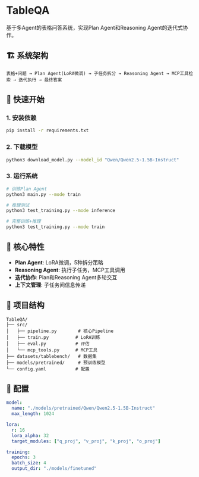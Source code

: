 # TableQA

基于多Agent的表格问答系统，实现Plan Agent和Reasoning Agent的迭代式协作。

## 🏗️ 系统架构

```
表格+问题 → Plan Agent(LoRA微调) → 子任务拆分 → Reasoning Agent → MCP工具检索 → 迭代执行 → 最终答案
```

## 🚀 快速开始

### 1. 安装依赖
```bash
pip install -r requirements.txt
```

### 2. 下载模型
```bash
python3 download_model.py --model_id "Qwen/Qwen2.5-1.5B-Instruct"
```

### 3. 运行系统
```bash
# 训练Plan Agent
python3 main.py --mode train

# 推理测试
python3 test_training.py --mode inference

# 完整训练+推理
python3 test_training.py --mode train
```

## 🎯 核心特性

- **Plan Agent**: LoRA微调，5种拆分策略
- **Reasoning Agent**: 执行子任务，MCP工具调用
- **迭代协作**: Plan和Reasoning Agent多轮交互
- **上下文管理**: 子任务间信息传递

## 📁 项目结构

```
TableQA/
├── src/
│   ├── pipeline.py        # 核心Pipeline
│   ├── train.py          # LoRA训练
│   ├── eval.py           # 评估
│   └── mcp_tools.py      # MCP工具
├── datasets/tablebench/   # 数据集
├── models/pretrained/     # 预训练模型
└── config.yaml           # 配置
```

## 🔧 配置

```yaml
model:
  name: "./models/pretrained/Qwen/Qwen2.5-1.5B-Instruct"
  max_length: 1024

lora:
  r: 16
  lora_alpha: 32
  target_modules: ["q_proj", "v_proj", "k_proj", "o_proj"]

training:
  epochs: 3
  batch_size: 4
  output_dir: "./models/finetuned"
```